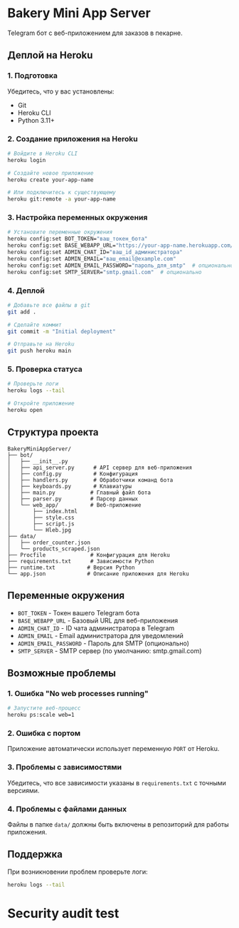 # Bakery Mini App Server

Telegram бот с веб-приложением для заказов в пекарне.

## Деплой на Heroku

### 1. Подготовка

Убедитесь, что у вас установлены:
- Git
- Heroku CLI
- Python 3.11+

### 2. Создание приложения на Heroku

```bash
# Войдите в Heroku CLI
heroku login

# Создайте новое приложение
heroku create your-app-name

# Или подключитесь к существующему
heroku git:remote -a your-app-name
```

### 3. Настройка переменных окружения

```bash
# Установите переменные окружения
heroku config:set BOT_TOKEN="ваш_токен_бота"
heroku config:set BASE_WEBAPP_URL="https://your-app-name.herokuapp.com/bot-app/"
heroku config:set ADMIN_CHAT_ID="ваш_id_администратора"
heroku config:set ADMIN_EMAIL="ваш_email@example.com"
heroku config:set ADMIN_EMAIL_PASSWORD="пароль_для_smtp"  # опционально
heroku config:set SMTP_SERVER="smtp.gmail.com"  # опционально
```

### 4. Деплой

```bash
# Добавьте все файлы в git
git add .

# Сделайте коммит
git commit -m "Initial deployment"

# Отправьте на Heroku
git push heroku main
```

### 5. Проверка статуса

```bash
# Проверьте логи
heroku logs --tail

# Откройте приложение
heroku open
```

## Структура проекта

```
BakeryMiniAppServer/
├── bot/
│   ├── __init__.py
│   ├── api_server.py      # API сервер для веб-приложения
│   ├── config.py          # Конфигурация
│   ├── handlers.py        # Обработчики команд бота
│   ├── keyboards.py       # Клавиатуры
│   ├── main.py           # Главный файл бота
│   ├── parser.py         # Парсер данных
│   └── web_app/          # Веб-приложение
│       ├── index.html
│       ├── style.css
│       ├── script.js
│       └── Hleb.jpg
├── data/
│   ├── order_counter.json
│   └── products_scraped.json
├── Procfile              # Конфигурация для Heroku
├── requirements.txt      # Зависимости Python
├── runtime.txt          # Версия Python
└── app.json             # Описание приложения для Heroku
```

## Переменные окружения

- `BOT_TOKEN` - Токен вашего Telegram бота
- `BASE_WEBAPP_URL` - Базовый URL для веб-приложения
- `ADMIN_CHAT_ID` - ID чата администратора в Telegram
- `ADMIN_EMAIL` - Email администратора для уведомлений
- `ADMIN_EMAIL_PASSWORD` - Пароль для SMTP (опционально)
- `SMTP_SERVER` - SMTP сервер (по умолчанию: smtp.gmail.com)

## Возможные проблемы

### 1. Ошибка "No web processes running"

```bash
# Запустите веб-процесс
heroku ps:scale web=1
```

### 2. Ошибка с портом

Приложение автоматически использует переменную `PORT` от Heroku.

### 3. Проблемы с зависимостями

Убедитесь, что все зависимости указаны в `requirements.txt` с точными версиями.

### 4. Проблемы с файлами данных

Файлы в папке `data/` должны быть включены в репозиторий для работы приложения.

## Поддержка

При возникновении проблем проверьте логи:

```bash
heroku logs --tail
```
# Security audit test
